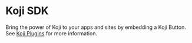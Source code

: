 # Koji SDK

Bring the power of Koji to your apps and sites by embedding a Koji Button. See [Koji Plugins](https://withkoji.com/resources/plugins) for more information.

